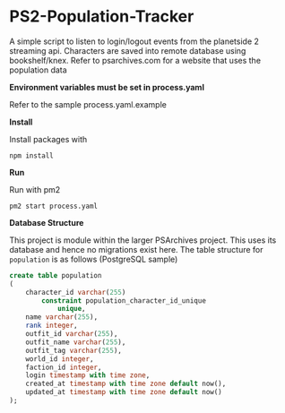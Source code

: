 PS2-Population-Tracker
======================

A simple script to listen to login/logout events from the planetside 2 streaming api. Characters are saved into remote database using bookshelf/knex. Refer to psarchives.com for a website that uses the population data

__Environment variables must be set in process.yaml__

Refer to the sample process.yaml.example

__Install__

Install packages with

```
npm install
```

__Run__

Run with pm2

```
pm2 start process.yaml
```


__Database Structure__

This project is module within the larger PSArchives project. This uses its database and hence no migrations exist here. The table structure for `population` is as follows (PostgreSQL sample)

```sql
create table population
(
    character_id varchar(255)
        constraint population_character_id_unique
            unique,
    name varchar(255),
    rank integer,
    outfit_id varchar(255),
    outfit_name varchar(255),
    outfit_tag varchar(255),
    world_id integer,
    faction_id integer,
    login timestamp with time zone,
    created_at timestamp with time zone default now(),
    updated_at timestamp with time zone default now()
);
```